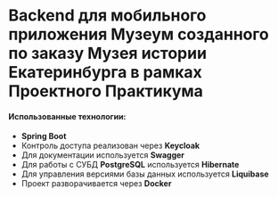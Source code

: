 # Backend для мобильного приложения Музеум созданного по заказу Музея истории Екатеринбурга в рамках Проектного Практикума

#### Использованные технологии:
* **Spring Boot**
* Контроль доступа реализован через **Keycloak**
* Для документации используется **Swagger**
* Для работы с СУБД **PostgreSQL** используется **Hibernate**
* Для управления версиями базы данных используется **Liquibase**
* Проект разворачивается через **Docker**
